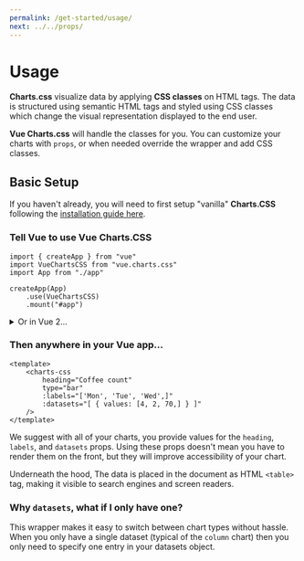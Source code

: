 ```yaml
---
permalink: /get-started/usage/
next: ../../props/
---
```


# Usage

**Charts.css** visualize data by applying **CSS classes** on HTML tags. The data is structured using semantic HTML tags and styled using CSS classes which change the visual representation displayed to the end user.

**Vue Charts.css** will handle the classes for you. You can customize your charts with `props`, or when needed override the wrapper and add CSS classes.

## Basic Setup

If you haven't already, you will need to first setup "vanilla" **Charts.CSS** following the [installation guide here](https://chartscss.org/docs/installation/).

### Tell Vue to use **Vue Charts.CSS**

```js{2,6}
import { createApp } from "vue"
import VueChartsCSS from "vue.charts.css"
import App from "./app"

createApp(App)
    .use(VueChartsCSS)
    .mount("#app")
```

<details><summary>Or in Vue 2...</summary>

```js{4}
import Vue from "vue";
import VueChartsCSS from "vue.charts.css";

Vue.use(VueChartsCSS);
```
</details>

### Then anywhere in your Vue app...

```vue
<template>
    <charts-css
        heading="Coffee count"
        type="bar"
        :labels="['Mon', 'Tue', 'Wed',]"
        :datasets="[ { values: [4, 2, 70,] } ]"
    />
</template>
```

We suggest with all of your charts, you provide values for the  `heading`, `labels`, and `datasets` props. Using these props doesn't mean you have to render them on the front, but they will improve accessibility of your chart.

Underneath the hood, The data is placed in the document as HTML `<table>` tag, making it visible to search engines and screen readers.

### Why `datasets`, what if I only have one?

This wrapper makes it easy to switch between chart types without hassle. When you only have a single dataset (typical of the `column` chart) then you only need to specify one entry in your datasets object.
